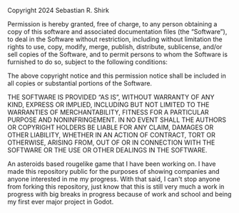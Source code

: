 Copyright 2024 Sebastian R. Shirk

Permission is hereby granted, free of charge, to any person obtaining a copy of this software and associated documentation files (the “Software”), to deal in the Software without restriction, including without limitation the rights to use, copy, modify, merge, publish, distribute, sublicense, and/or sell copies of the Software, and to permit persons to whom the Software is furnished to do so, subject to the following conditions:

The above copyright notice and this permission notice shall be included in all copies or substantial portions of the Software.

THE SOFTWARE IS PROVIDED “AS IS”, WITHOUT WARRANTY OF ANY KIND, EXPRESS OR IMPLIED, INCLUDING BUT NOT LIMITED TO THE WARRANTIES OF MERCHANTABILITY, FITNESS FOR A PARTICULAR PURPOSE AND NONINFRINGEMENT. IN NO EVENT SHALL THE AUTHORS OR COPYRIGHT HOLDERS BE LIABLE FOR ANY CLAIM, DAMAGES OR OTHER LIABILITY, WHETHER IN AN ACTION OF CONTRACT, TORT OR OTHERWISE, ARISING FROM, OUT OF OR IN CONNECTION WITH THE SOFTWARE OR THE USE OR OTHER DEALINGS IN THE SOFTWARE.

An asteroids based rougelike game that I have been working on. I have made this repository public for the purposes of showing companies and anyone interested in me my progress. With that said, I can't stop anyone from forking this repository, just know that this is still very much a work in progress with big breaks in progress because of work and school and being my first ever major project in Godot. 
